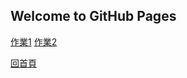 ## Welcome to GitHub Pages
[作業1](https://163lemon.github.io/1110932025/45.html)
[作業2](https://163lemon.github.io/1110932025/99)
<div>
  <a href=''>回首頁</a>
